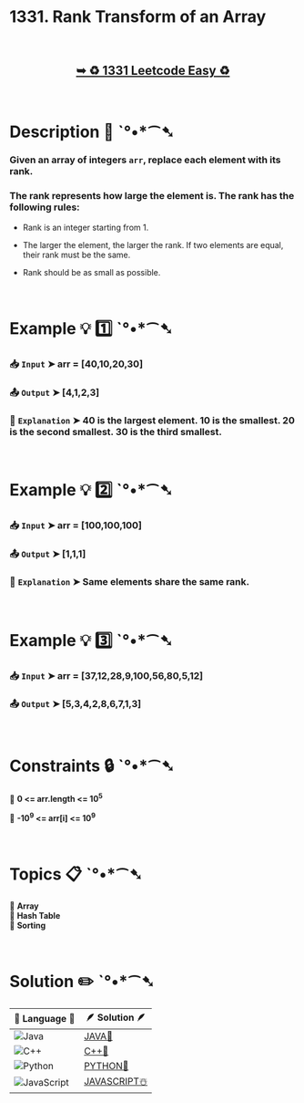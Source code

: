 # 1331. Rank Transform of an Array

</br>

<h2 align="center"> 

<a href="https://leetcode.com/problems/rank-transform-of-an-array/description/?envType=daily-question&envId=2024-10-02"><strong>➥ ♻️ 1331 Leetcode Easy ♻️ </strong></a>
</h2>

</br>

# Description 📜 ˋ°•*⁀➷

### Given an array of integers `arr`, replace each element with its rank.

### The rank represents how large the element is. The rank has the following rules:

- Rank is an integer starting from 1.

- The larger the element, the larger the rank. If two elements are equal, their rank must be the same.

- Rank should be as small as possible.

</br>

# Example 💡 1️⃣ ˋ°•*⁀➷

  ### 📥 `Input`  ➤ arr = [40,10,20,30]

  ### 📤 `Output`  ➤  [4,1,2,3]

  ### 🔦 `Explanation`  ➤ 40 is the largest element. 10 is the smallest. 20 is the second smallest. 30 is the third smallest.

</br>

# Example 💡 2️⃣ ˋ°•*⁀➷

  ### 📥 `Input` ➤ arr = [100,100,100]

  ### 📤 `Output`  ➤ [1,1,1]

  ### 🔦 `Explanation` ➤  Same elements share the same rank.


</br>

# Example 💡 3️⃣ ˋ°•*⁀➷

  ### 📥 `Input` ➤  arr = [37,12,28,9,100,56,80,5,12]

  ### 📤 `Output`  ➤ [5,3,4,2,8,6,7,1,3]

</br>

# Constraints 🔒 ˋ°•*⁀➷

🔹 **0 <= arr.length <= 10<sup>5</sup>** </br>

🔹 **-10<sup>9</sup> <= arr[i] <= 10<sup>9</sup>** </br>

</br>

# Topics 📋 ˋ°•*⁀➷

🔸 **Array**  </br>
🔸 **Hash Table**  </br>
🔸 **Sorting**  </br>

</br>

# Solution ✏️ ˋ°•*⁀➷

| 📒 Language 📒  | 🪶 Solution 🪶 |
| ------------- | ------------- |
|  ![Java](https://img.shields.io/badge/java-%23ED8B00.svg?style=for-the-badge&logo=openjdk&logoColor=white)  | [JAVA🍁](https://github.com/Prakhar-002/LEETCODE/blob/main/%F0%9F%93%9C%20Daily%20Challange%20%F0%9F%92%A1/10%20October%20%F0%9F%AA%94%202024/02%20-%2010%20-%202024%20---%201331.%20Rank%20Transform%20of%20an%20Array%20%E2%98%83%EF%B8%8F%20%F0%9F%8D%81%20%F0%9F%8D%B0%20%F0%9F%8E%B2/%F0%9F%8D%81JAVA%20-%201331.%20Rank%20Transform%20of%20an%20Array.java) |
|  ![C++](https://img.shields.io/badge/c++-%2300599C.svg?style=for-the-badge&logo=c%2B%2B&logoColor=white)  | [C++🎲](https://github.com/Prakhar-002/LEETCODE/blob/main/%F0%9F%93%9C%20Daily%20Challange%20%F0%9F%92%A1/10%20October%20%F0%9F%AA%94%202024/02%20-%2010%20-%202024%20---%201331.%20Rank%20Transform%20of%20an%20Array%20%E2%98%83%EF%B8%8F%20%F0%9F%8D%81%20%F0%9F%8D%B0%20%F0%9F%8E%B2/%F0%9F%8E%B2CPP%20-%201331.%20Rank%20Transform%20of%20an%20Array.cpp)  |
|  ![Python](https://img.shields.io/badge/python-3670A0?style=for-the-badge&logo=python&logoColor=ffdd54)    | [PYTHON🍰](https://github.com/Prakhar-002/LEETCODE/blob/main/%F0%9F%93%9C%20Daily%20Challange%20%F0%9F%92%A1/10%20October%20%F0%9F%AA%94%202024/02%20-%2010%20-%202024%20---%201331.%20Rank%20Transform%20of%20an%20Array%20%E2%98%83%EF%B8%8F%20%F0%9F%8D%81%20%F0%9F%8D%B0%20%F0%9F%8E%B2/%F0%9F%8D%B0PYTHON%20-%201331.%20Rank%20Transform%20of%20an%20Array.py) |
| ![JavaScript](https://img.shields.io/badge/javascript-%23323330.svg?style=for-the-badge&logo=javascript&logoColor=%23F7DF1E)   | [JAVASCRIPT☃️](https://github.com/Prakhar-002/LEETCODE/blob/main/%F0%9F%93%9C%20Daily%20Challange%20%F0%9F%92%A1/10%20October%20%F0%9F%AA%94%202024/02%20-%2010%20-%202024%20---%201331.%20Rank%20Transform%20of%20an%20Array%20%E2%98%83%EF%B8%8F%20%F0%9F%8D%81%20%F0%9F%8D%B0%20%F0%9F%8E%B2/%E2%98%83%EF%B8%8FJAVASCRIPT%20-%201331.%20Rank%20Transform%20of%20an%20Array.js) |

